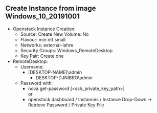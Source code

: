 <!-- (c) https://github.com/MontiCore/monticore -->
## Create Instance from image Windows_10_20191001
- Openstack Instance Creation:
    - Source: Create New Volume: No
    - Flavour: min m1.small
    - Networks: external-lehre
    - Security Groups: Windows_RemoteDesktop
    - Key Pair: Create one
- RemoteDesktop:  
    - Username:
        - [DESKTOP-NAME]\admin
            - DESKTOP-DJNIBRO\admin  
    - Password with:
        - nova get-password <instance> [<ssh_private_key_path>]  
            or  
        - openstack dashboard / Instances / Instance Drop-Down -> Retrieve Password / Private Key File
    
